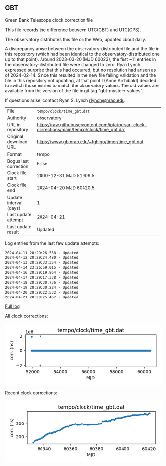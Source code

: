 
## GBT

Green Bank Telescope clock correction file

This file records the difference between UTC(GBT) and UTC(GPS).

The observatory distributes this file on the Web, updated about daily.

A discrepancy arose between the observatory-distributed file and the
file in this repository (which had been identical to the 
observatory-distributed one up to that point). Around 
2023-03-20 (MJD 60023), the first ~11 entries in the 
observatory-distributed file were changed to zero.
Ryan Lynch expressed surprise that this had occurred, but no
resolution had arisen as of 2024-02-14. Since this resulted in
the new file failing validation and the file in this repository
not updating, at that point I (Anne Archibald) decided to
switch those entries to match the observatory values. The old values
are available from the version of the file in git tag 
"gbt-mystery-values".

If questions arise, contact Ryan S. Lynch <rlynch@nrao.edu>.

|     |     |
|:--- |:--- |
| File | `tempo/clock/time_gbt.dat` |
| Authority | observatory |
| URL in repository | <https://raw.githubusercontent.com/ipta/pulsar-clock-corrections/main/tempo/clock/time_gbt.dat> |
| Original download URL | <https://www.gb.nrao.edu/~fghigo/timer/time_gbt.dat> |
| Format | tempo |
| Bogus last correction | False |
| Clock file start | 2000-12-31 MJD 51909.5 |
| Clock file end | 2024-04-20 MJD 60420.5 |
| Update interval (days) | 1 |
| Last update attempt | 2024-04-21 |
| Last update result | Updated |

Log entries from the last few update attempts:
```
2024-04-11 20:29:26.538 - Updated
2024-04-12 20:29:24.480 - Updated
2024-04-13 20:29:33.354 - Updated
2024-04-14 23:26:59.015 - Updated
2024-04-16 20:29:19.864 - Updated
2024-04-17 20:29:17.338 - Updated
2024-04-18 20:29:30.736 - Updated
2024-04-19 20:29:30.224 - Updated
2024-04-20 20:29:22.532 - Updated
2024-04-21 20:29:25.467 - Updated
```
[Full log](https://raw.githubusercontent.com/ipta/pulsar-clock-corrections/main/log/tempo/clock/time_gbt.dat.log)


All clock corrections:

![plot of all clock corrections](time_gbt.dat.png "All corrections")

Recent clock corrections:

![plot of recent clock corrections](time_gbt.dat.short.png "Recent corrections")

